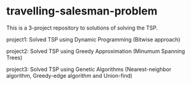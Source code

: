 # travelling-salesman-problem

This is a 3-project repository to solutions of solving the TSP.

project1:
Solved TSP using Dynamic Programming (Bitwise approach)

project2:
Solved TSP using Greedy Approximation (Minumum Spanning Trees)

project3:
Solved TSP using Genetic Algorithms (Nearest-neighbor algorithm, Greedy-edge algorithm and Union-find)
